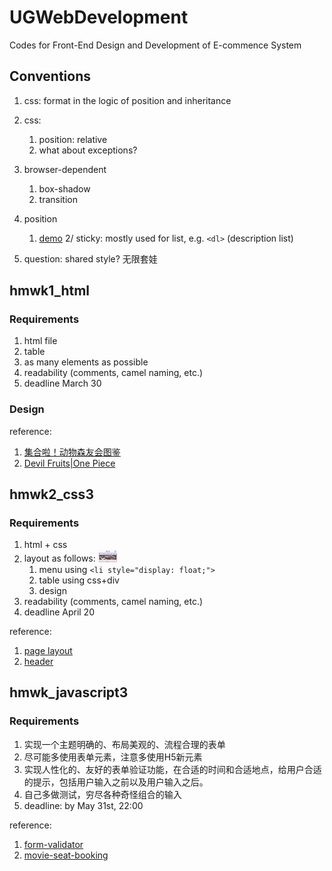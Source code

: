 # UGWebDevelopment
Codes for Front-End Design and Development of E-commence System

## Conventions
1. css: format in the logic of position and inheritance
2. css:
	1. position: relative
	2. what about exceptions?
3. browser-dependent
	1. box-shadow
	2. transition
4. position
	1. [demo](https://developer.mozilla.org/zh-CN/docs/Web/CSS/position)
	2/ sticky: mostly used for list, e.g. `<dl>` (description list)

5. question: shared style? 无限套娃

## hmwk1_html
### Requirements
1. html file
2. table
3. as many elements as possible
4. readability (comments, camel naming, etc.)
5. deadline March 30

### Design
reference: 
1. [集合啦！动物森友会图鉴](https://diobulanduo.gitee.io/animalcrossing.github.io/#/furniture)
2. [Devil Fruits|One Piece](https://onepiece.fandom.com/wiki/Devil_Fruit)


## hmwk2_css3
### Requirements
1. html + css
2. layout as follows:
	<img src="assets/hmwk2_demo1.png" style="width: 30px;">
	1. menu using `<li style="display: float;">`
	2. table using css+div
	3. design
3. readability (comments, camel naming, etc.)
4. deadline April 20

reference:
1. [page layout](https://blog.hubspot.com/website/how-to-inspect)
2. [header](https://www.amazon.com)


## hmwk_javascript3
### Requirements
1. 实现一个主题明确的、布局美观的、流程合理的表单
2. 尽可能多使用表单元素，注意多使用H5新元素
3. 实现人性化的、友好的表单验证功能，在合适的时间和合适地点，给用户合适的提示，包括用户输入之前以及用户输入之后。
4. 自己多做测试，穷尽各种奇怪组合的输入
5. deadline: by May 31st, 22:00

reference:
1. [form-validator](https://github.com/bradtraversy/vanillawebprojects/tree/master/form-validator)
2. [movie-seat-booking](https://github.com/bradtraversy/vanillawebprojects/tree/master/movie-seat-booking)

